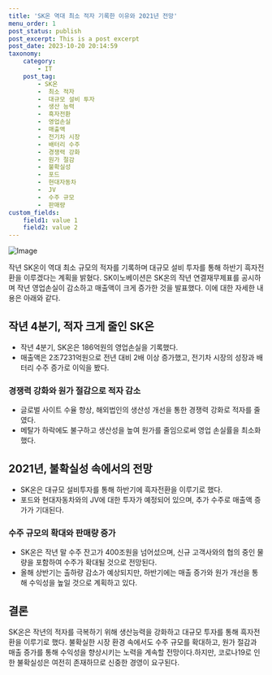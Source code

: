 ```yaml
---
title: 'SK온 역대 최소 적자 기록한 이유와 2021년 전망'
menu_order: 1
post_status: publish
post_excerpt: This is a post excerpt
post_date: 2023-10-20 20:14:59
taxonomy:
    category:
        - IT
    post_tag:
        - SK온
        -  최소 적자
        -  대규모 설비 투자
        -  생산 능력
        -  흑자전환
        -  영업손실
        -  매출액
        -  전기차 시장
        -  배터리 수주
        -  경쟁력 강화
        -  원가 절감
        -  불확실성
        -  포드
        -  현대자동차
        -  JV
        -  수주 규모
        -  판매량
custom_fields:
    field1: value 1
    field2: value 2
---
```


![Image](https://imgnews.pstatic.net/image/138/2024/02/06/0002166429_001_20240206152704789.jpg?type=w647)


작년 SK온이 역대 최소 규모의 적자를 기록하며 대규모 설비 투자를 통해 하반기 흑자전환을 이루겠다는 계획을 밝혔다. SK이노베이션은 SK온의 작년 연결재무제표를 공시하며 작년 영업손실이 감소하고 매출액이 크게 증가한 것을 발표했다. 이에 대한 자세한 내용은 아래와 같다.

## 작년 4분기, 적자 크게 줄인 SK온
- 작년 4분기, SK온은 186억원의 영업손실을 기록했다.
- 매출액은 2조7231억원으로 전년 대비 2배 이상 증가했고, 전기차 시장의 성장과 배터리 수주 증가로 이익을 봤다.

### 경쟁력 강화와 원가 절감으로 적자 감소
- 글로벌 사이트 수율 향상, 해외법인의 생산성 개선을 통한 경쟁력 강화로 적자를 줄였다.
- 메탈가 하락에도 불구하고 생산성을 높여 원가를 줄임으로써 영업 손실률을 최소화했다.

## 2021년, 불확실성 속에서의 전망
- SK온은 대규모 설비투자를 통해 하반기에 흑자전환을 이루기로 했다.
- 포드와 현대자동차와의 JV에 대한 투자가 예정되어 있으며, 추가 수주로 매출액 증가가 기대된다.

### 수주 규모의 확대와 판매량 증가
- SK온은 작년 말 수주 잔고가 400조원을 넘어섰으며, 신규 고객사와의 협의 중인 물량을 포함하여 수주가 확대될 것으로 전망된다.
- 올해 상반기는 출하량 감소가 예상되지만, 하반기에는 매출 증가와 원가 개선을 통해 수익성을 높일 것으로 계획하고 있다.

## 결론
SK온은 작년의 적자를 극복하기 위해 생산능력을 강화하고 대규모 투자를 통해 흑자전환을 이루기로 했다. 불확실한 시장 환경 속에서도 수주 규모를 확대하고, 원가 절감과 매출 증가를 통해 수익성을 향상시키는 노력을 계속할 전망이다.하지만, 코로나19로 인한 불확실성은 여전히 존재하므로 신중한 경영이 요구된다.
